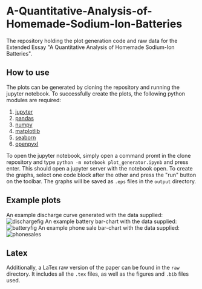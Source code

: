 # A-Quantitative-Analysis-of-Homemade-Sodium-Ion-Batteries
The repository holding the plot generation code and raw data for the Extended Essay "A Quantitative Analysis of Homemade Sodium-Ion Batteries".

## How to use
The plots can be generated by cloning the repository and running the jupyter notebook. To successfully create the plots, the following python modules are required:
  1. [jupyter](https://pypi.org/project/jupyter/)
  2. [pandas](https://pypi.org/project/pandas/)
  3. [numpy](https://pypi.org/project/numpy/)
  4. [matplotlib](https://pypi.org/project/matplotlib/)
  5. [seaborn](https://pypi.org/project/seaborn/)
  6. [openpyxl](https://pypi.org/project/openpyxl/)

To open the jupyter notebook, simply open a command promt in the clone repository and type `python -m notebook plot_generator.ipynb` and press enter. This should open a jupyter server with the notebook open. To create the graphs, select one code block after the other and press the "run" button on the toolbar. The graphs will be saved as `.eps` files in the `output` directory.

## Example plots
An example discharge curve generated with the data supplied:
![dischargefig](https://user-images.githubusercontent.com/108400115/200205388-f41f360a-8553-4414-b458-ac6d5cc31e2f.png)
An example battery bar-chart with the data supplied:
![batteryfig](https://user-images.githubusercontent.com/108400115/200205394-3990d5d1-3765-488c-b6f1-0812d75a7612.png)
An example phone sale bar-chart with the data supplied:
![phonesales](https://user-images.githubusercontent.com/108400115/200205397-04f1b62c-62c5-4873-a743-db43a1e44c93.png)

## Latex
Additionally, a LaTex raw version of the paper can be found in the `raw` directory. It includes all the `.tex` files, as well as the figures and `.bib` files used.
